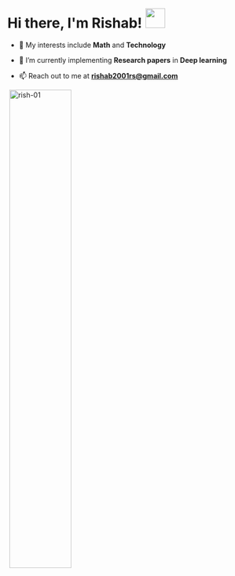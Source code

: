 # Hi there, I'm Rishab! <img src="https://raw.githubusercontent.com/MartinHeinz/MartinHeinz/master/wave.gif" height="40px">

- 🚀 My interests include **Math** and **Technology**

- 🌱 I’m currently implementing **Research papers** in **Deep learning**

- 📫 Reach out to me at **rishab2001rs@gmail.com**

<p>&nbsp;<img align="center" src="https://github-readme-stats-beige-beta.vercel.app/api?username=rish-01&show_icons=true&locale=en" width=50% alt="rish-01" />

